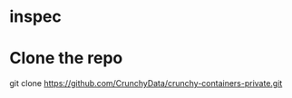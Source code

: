 # inspec

# Clone the repo
  git clone https://github.com/CrunchyData/crunchy-containers-private.git
  
 
